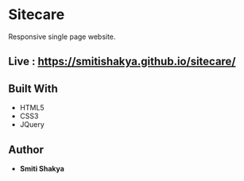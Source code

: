 # Sitecare
Responsive single page website.

## Live : https://smitishakya.github.io/sitecare/


## Built With
* HTML5
* CSS3
* JQuery

## Author

* **Smiti Shakya**
